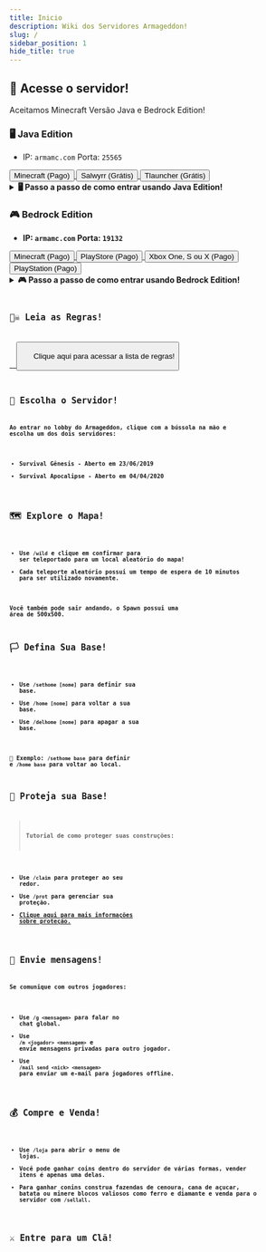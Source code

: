 ```yaml
---
title: Inicio
description: Wiki dos Servidores Armageddon!
slug: /
sidebar_position: 1
hide_title: true
---
```


## 🚀 Acesse o servidor!

Aceitamos Minecraft Versão Java e Bedrock Edition!

### 🖥️ Java Edition

- IP: `armamc.com` Porta: `25565`

<div>
  <a href="https://www.minecraft.net/pt-pt/store/minecraft-java-bedrock-edition-pc">
    <button class="button button--primary" style={{margin: 10}}>
      Minecraft (Pago)
    </button>
  </a>
  <a href="https://www.salwyrr.com/">
    <button class="button button--primary" style={{margin: 10}}>
      Salwyrr (Grátis)
    </button>
  </a>
  <a href="https://tlauncher.org/installer">
    <button class="button button--primary" style={{margin: 10}}>
      Tlauncher (Grátis)
    </button>
  </a>
</div>

<details style={{marginTop: 20}}>
  <summary><b>
  🖥️ Passo a passo de como entrar usando Java Edition!
  </b></summary>
  <div>
  <p>1. Clique na opção <code>Multijogador</code>:</p>
  <img src="https://i.imgur.com/ch91qRq.png"></img>
  <p style={{marginTop: 25}}>2. Clique na opção <b>Adicionar Servidor</b>:</p>
  <img src="https://i.imgur.com/dnS53OG.png"></img>
  <p style={{marginTop: 25}}>3. Preencha Armageddon na opção <b>Nome do servidor<b>.
  4. Preencha <code>armamc.com</code> na opção <b>Endereço do servidor</b> e clique em <b>Concluído</b>:</p>
  <img src="https://i.imgur.com/vZxXzEj.png"></img>
  <p style={{marginTop: 25}}>4. Clique na mensagem do servidor e depois em <b>Entrar no servidor</b>:</p>
  <img src="https://i.imgur.com/o3GUq2w.png"></img>
  <img src="https://i.imgur.com/CDSOcH2.png"></img>
  <p style={{marginTop: 25}}>5. Use <code>/registrar Sua-Senha Sua-Senha</code> para se registrar!</p>
  </div>
</details>

### 🎮 Bedrock Edition

- IP: `armamc.com` Porta: `19132`

<div>
  <a href="https://www.minecraft.net/pt-pt/store/minecraft-java-bedrock-edition-pc">
    <button class="button button--primary" style={{margin: 5}}>
      Minecraft (Pago)
    </button>
  </a>
  <a href="https://play.google.com/store/apps/details?id=com.mojang.minecraftpe&hl=pt_BR&gl=US">
    <button class="button button--primary" style={{margin: 5}}>
      PlayStore (Pago)
    </button>
  </a>
  <a href="https://www.xbox.com/pt-BR/games/store/minecraft/9NBLGGH537BL/0010">
    <button class="button button--primary" style={{margin: 5}}>
      Xbox One, S ou X (Pago)
    </button>
  </a>
  <a href="https://www.playstation.com/pt-br/games/minecraft/">
    <button class="button button--primary" style={{margin: 5}}>
      PlayStation (Pago)
    </button>
  </a>
</div>

<details style={{marginTop: 20}}>
  <summary><b>
  🎮 Passo a passo de como entrar usando Bedrock Edition!
  </b></summary>
  <div>
  <p>1. Clique na opção <b>Jogar</b>:</p>
  <img src="https://i.imgur.com/ovEqfwN.png"></img>
  <p style={{marginTop: 25}}>2. Clique na opção <b>Servidores</b> e depois em <b>Adicinar Servidor</b>:</p>
  <img src="https://i.imgur.com/opxYhcx.png"></img>
  <p style={{marginTop: 25}}>3. Preencha <code>Armageddon</code> na opção <b>Nome do servidor</b>.<br></br>
  4. Preencha <code>armamc.com</code> na opção <b>Endereço do Servidor</b>.<br><br>
  5. Preencha <code>19132<code> na opção <b>Porta<b> e clique em <b>Jogar</b>:</p>
  <img src="https://i.imgur.com/RX5Xx8q.png"></img>
  <p style={{marginTop: 25}}>5. Use <code>/registrar Sua-Senha Sua-Senha</code> para se registrar!</p>
  </div>
</details>

## 🏴‍☠️ Leia as Regras!

<a href="https://wiki.armamc.com/regras">
  <button class="button button--primary" style={{margin: 10}}>
      Clique aqui para acessar a lista de regras!
  </button>
</a>

## 🧭 Escolha o Servidor!

Ao entrar no lobby do Armageddon, clique com a bússola na mão e escolha um dos dois servidores:

* Survival Gênesis - Aberto em 23/06/2019
* Survival Apocalipse - Aberto em 04/04/2020

## 🗺️ Explore o Mapa!

* Use **`/wild`** e clique em confirmar para ser teleportado para um local aleatório do mapa!
* Cada teleporte aleatório possui um tempo de espera de 10 minutos para ser utilizado novamente.

Você também pode sair andando, o **Spawn** possui uma área de 500x500.

## 🏳️ Defina Sua Base!

* Use **`/sethome [nome]`** para definir sua base.
* Use **`/home [nome]`** para voltar a sua base.
* Use **`/delhome [nome]`** para apagar a sua base.

🎯 Exemplo: **`/sethome base`** para definir e **`/home base`** para voltar ao local.

## 💂 Proteja sua Base!

> Tutorial de como proteger suas construções:

* Use **`/claim`** para proteger ao seu redor.
* Use **`/prot`** para gerenciar sua proteção.
* [Clique aqui para mais informações sobre proteção.](/protecao/basica.md)

## 💬 Envie mensagens!

Se comunique com outros jogadores:

* Use **`/g <mensagem>`** para falar no chat global.
* Use **`/m <jogador> <mensagem>`** e envie mensagens privadas para outro jogador.
* Use **`/mail send <nick> <mensagem>`** para enviar um e-mail para jogadores offline.

## 💰 Compre e Venda!

* Use **`/loja`** para abrir o menu de lojas.
* Você pode ganhar coins dentro do servidor de várias formas, vender itens é apenas uma delas.
* Para ganhar conins construa fazendas de cenoura, cana de açucar, batata ou minere blocos valiosos como ferro e diamante e venda para o servidor com **`/sellall`**.

## ⚔️ Entre para um Clã!
